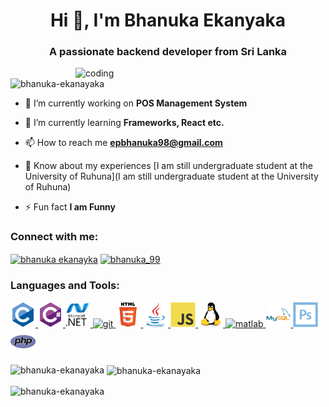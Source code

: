 <h1 align="center">Hi 👋, I'm Bhanuka Ekanyaka</h1>
<h3 align="center">A passionate backend developer from Sri Lanka</h3>
<img align="right" alt="coding" width="400" src="https://www.google.com/url?sa=i&url=https%3A%2F%2Fgifdb.com%2Fcoding&psig=AOvVaw3qCKSl1345UKG4LMoE2AlP&ust=1695790544533000&source=images&cd=vfe&opi=89978449&ved=0CBAQjRxqFwoTCMjojpm-x4EDFQAAAAAdAAAAABAw">

<p align="left"> <img src="https://komarev.com/ghpvc/?username=bhanuka-ekanayaka&label=Profile%20views&color=0e75b6&style=flat" alt="bhanuka-ekanayaka" /> </p>

- 🔭 I’m currently working on **POS Management System**

- 🌱 I’m currently learning **Frameworks, React etc.**

- 📫 How to reach me **epbhanuka98@gmail.com**

- 📄 Know about my experiences [I am still undergraduate student at the University of Ruhuna](I am still undergraduate student at the University of Ruhuna)

- ⚡ Fun fact **I am Funny**

<h3 align="left">Connect with me:</h3>
<p align="left">
<a href="https://fb.com/bhanuka ekanayka" target="blank"><img align="center" src="https://raw.githubusercontent.com/rahuldkjain/github-profile-readme-generator/master/src/images/icons/Social/facebook.svg" alt="bhanuka ekanayka" height="30" width="40" /></a>
<a href="https://instagram.com/bhanuka_99" target="blank"><img align="center" src="https://raw.githubusercontent.com/rahuldkjain/github-profile-readme-generator/master/src/images/icons/Social/instagram.svg" alt="bhanuka_99" height="30" width="40" /></a>
</p>

<h3 align="left">Languages and Tools:</h3>
<p align="left"> <a href="https://www.cprogramming.com/" target="_blank" rel="noreferrer"> <img src="https://raw.githubusercontent.com/devicons/devicon/master/icons/c/c-original.svg" alt="c" width="40" height="40"/> </a> <a href="https://www.w3schools.com/cs/" target="_blank" rel="noreferrer"> <img src="https://raw.githubusercontent.com/devicons/devicon/master/icons/csharp/csharp-original.svg" alt="csharp" width="40" height="40"/> </a> <a href="https://dotnet.microsoft.com/" target="_blank" rel="noreferrer"> <img src="https://raw.githubusercontent.com/devicons/devicon/master/icons/dot-net/dot-net-original-wordmark.svg" alt="dotnet" width="40" height="40"/> </a> <a href="https://git-scm.com/" target="_blank" rel="noreferrer"> <img src="https://www.vectorlogo.zone/logos/git-scm/git-scm-icon.svg" alt="git" width="40" height="40"/> </a> <a href="https://www.w3.org/html/" target="_blank" rel="noreferrer"> <img src="https://raw.githubusercontent.com/devicons/devicon/master/icons/html5/html5-original-wordmark.svg" alt="html5" width="40" height="40"/> </a> <a href="https://www.java.com" target="_blank" rel="noreferrer"> <img src="https://raw.githubusercontent.com/devicons/devicon/master/icons/java/java-original.svg" alt="java" width="40" height="40"/> </a> <a href="https://developer.mozilla.org/en-US/docs/Web/JavaScript" target="_blank" rel="noreferrer"> <img src="https://raw.githubusercontent.com/devicons/devicon/master/icons/javascript/javascript-original.svg" alt="javascript" width="40" height="40"/> </a> <a href="https://www.linux.org/" target="_blank" rel="noreferrer"> <img src="https://raw.githubusercontent.com/devicons/devicon/master/icons/linux/linux-original.svg" alt="linux" width="40" height="40"/> </a> <a href="https://www.mathworks.com/" target="_blank" rel="noreferrer"> <img src="https://upload.wikimedia.org/wikipedia/commons/2/21/Matlab_Logo.png" alt="matlab" width="40" height="40"/> </a> <a href="https://www.mysql.com/" target="_blank" rel="noreferrer"> <img src="https://raw.githubusercontent.com/devicons/devicon/master/icons/mysql/mysql-original-wordmark.svg" alt="mysql" width="40" height="40"/> </a> <a href="https://www.photoshop.com/en" target="_blank" rel="noreferrer"> <img src="https://raw.githubusercontent.com/devicons/devicon/master/icons/photoshop/photoshop-line.svg" alt="photoshop" width="40" height="40"/> </a> <a href="https://www.php.net" target="_blank" rel="noreferrer"> <img src="https://raw.githubusercontent.com/devicons/devicon/master/icons/php/php-original.svg" alt="php" width="40" height="40"/> </a> </p>

<p><img align="left" src="https://github-readme-stats.vercel.app/api/top-langs?username=bhanuka-ekanayaka&show_icons=true&locale=en&layout=compact" alt="bhanuka-ekanayaka" /></p>

<p>&nbsp;<img align="center" src="https://github-readme-stats.vercel.app/api?username=bhanuka-ekanayaka&show_icons=true&locale=en" alt="bhanuka-ekanayaka" /></p>

<p><img align="center" src="https://github-readme-streak-stats.herokuapp.com/?user=bhanuka-ekanayaka&" alt="bhanuka-ekanayaka" /></p>
